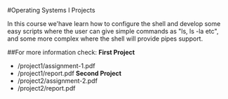 #Operating Systems I Projects

In this course we'have learn how to configure the shell and develop some easy scripts  where the user can give simple commands as "ls, ls -la etc", and some more complex where the shell will provide pipes support.

##For more information check:
**First Project** 
- /project1/assignment-1.pdf
- /project1/report.pdf
**Second Project**
- /project2/assignment-2.pdf
- /project2/report.pdf
